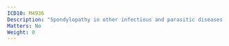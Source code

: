 ```yaml
---
ICD10: M4936
Description: "Spondylopathy in other infectious and parasitic diseases classified elsewhere: Lumbar region"
Matters: No
Weight: 0
---
```


